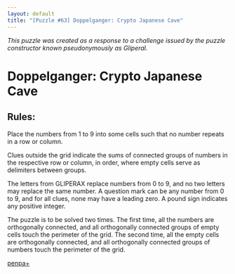```yaml
---
layout: default
title: "[Puzzle #63] Doppelganger: Crypto Japanese Cave"
---
```


*This puzzle was created as a response to a challenge issued by the puzzle constructor known pseudonymously as Gliperal.*

# Doppelganger: Crypto Japanese Cave

## Rules:

Place the numbers from 1 to 9 into some cells such that no number repeats in a row or column.

Clues outside the grid indicate the sums of connected groups of numbers in the respective row or column, in order, where empty cells serve as delimiters between groups.

The letters from GLIPERAX replace numbers from 0 to 9, and no two letters may replace the same number. A question mark can be any number from 0 to 9, and for all clues, none may have a leading zero. A pound sign indicates any positive integer.

The puzzle is to be solved two times. The first time, all the numbers are orthogonally connected, and all orthogonally connected groups of empty cells touch the perimeter of the grid. The second time, all the empty cells are orthogonally connected, and all orthogonally connected groups of numbers touch the perimeter of the grid. 

[penpa+](https://tinyurl.com/28wngxqb)
